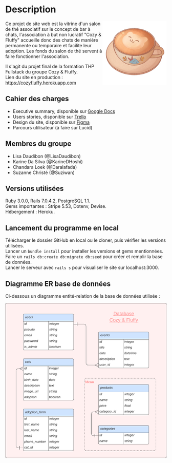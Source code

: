 # Description
<img src=/app/assets/images/cozy.png width="200" align="right" />
Ce projet de site web est la vitrine d'un salon de thé associatif sur le concept de bar à chats, l'association à but non lucratif "Cozy & Fluffy" accueille donc des chats de manière permanente ou temporaire et facilite leur adoption. Les fonds du salon de thé servent à faire fonctionner l'association.  

Il s'agit du projet final de la formation THP Fullstack du groupe Cozy & Fluffy.  
Lien du site en production : https://cozyfluffy.herokuapp.com

## Cahier des charges
- Executive summary, disponible sur [Google Docs](https://docs.google.com/document/d/1DrETqztTcQTJiFipLb5W6aw6aajQehMRc0twlfnxpyc/edit#heading=h.lekq4on0km5s)
- Users stories, disponible sur [Trello](https://trello.com/b/3cWWWov9/cozy-fluffy)
- Design du site, disponible sur [Figma](https://www.figma.com/file/yt0mUXTpcsOyUIc003yAZc/Untitled?node-id=0-1&t=2N2gOae54vuPXuQP-0)
- Parcours utilisateur (à faire sur Lucid)

## Membres du groupe
- Lisa Daudibon (@LisaDaudibon)
- Karine Da Silva (@KarineDHoshi)
- Chandara Loek (@Daralafada)
- Suzanne Christé (@Suziwan)

## Versions utilisées
Ruby 3.0.0, Rails 7.0.4.2, PostgreSQL 1.1.  
Gems importantes : Stripe 5.53, Dotenv, Devise.  
Hébergement : Heroku.

## Lancement du programme en local
Télécharger le dossier GitHub en local ou le cloner, puis vérifier les versions utilisées.  
Lancer un `bundle install` pour installer les versions et gems mentionnées.  
Faire un `rails db:create db:migrate db:seed` pour créer et remplir la base de données.  
Lancer le serveur avec `rails s` pour visualiser le site sur localhost:3000.  

## Diagramme ER base de données
Ci-dessous un diagramme entité-relation de la base de données utilisée :  

<img src=/app/assets/images/database_cozyfluffy.png width="700">

